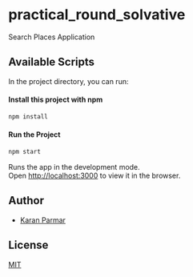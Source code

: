 # practical_round_solvative
Search Places Application

## Available Scripts

In the project directory, you can run:

#### Install this project with npm

```bash
npm install
```

#### Run the Project

```bash
npm start
```

Runs the app in the development mode.\
Open [http://localhost:3000](http://localhost:3000) to view it in the browser.

<!-- ## TODO:

- [x]  -->

## Author

- [Karan Parmar](https://www.github.com/karanparmar1)

## License

[MIT](https://choosealicense.com/licenses/mit/)
